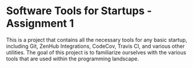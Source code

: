 # Software Tools for Startups - Assignment 1
This is a project that contains all the necessary tools for any basic startup, including Git, ZenHub Integrations, CodeCov, Travis CI, and various other utilities. The goal of this project is to familiarize ourselves with the various tools that are used within the programming landscape. 
